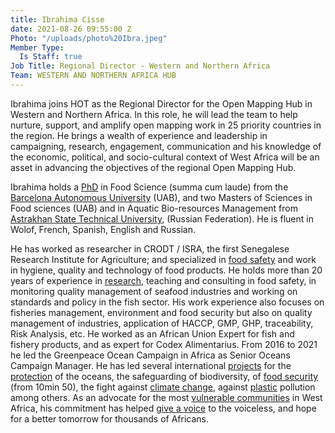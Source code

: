 ```yaml
---
title: Ibrahima Cisse
date: 2021-08-26 09:55:00 Z
Photo: "/uploads/photo%20Ibra.jpeg"
Member Type:
  Is Staff: true
Job Title: Regional Director - Western and Northern Africa
Team: WESTERN AND NORTHERN AFRICA HUB
---
```


Ibrahima joins HOT as the Regional Director for the Open Mapping Hub in Western and Northern Africa. In this role, he will lead the team to help nurture, support, and amplify open mapping work in 25 priority countries in the region. He brings a wealth of experience and leadership in campaigning, research, engagement, communication and his knowledge of the economic, political, and socio-cultural context of West Africa will be an asset in advancing the objectives of the regional Open Mapping Hub.

Ibrahima holds a [PhD](https://www.deberes.net/tesis-doctorales/espana/info/ibrahima-cisse/) in Food Science (summa cum laude) from the [Barcelona Autonomous University](https://www.uab.cat/veterinaria/) (UAB), and two Masters of Sciences in Food sciences (UAB) and in Aquatic Bio-resources Management from [Astrakhan State Technical University](https://www.astu.org/Content/PageInstitute/3440), (Russian Federation). He is fluent in Wolof, French, Spanish, English and Russian.

He has worked as researcher in CRODT / ISRA, the first Senegalese Research Institute for Agriculture; and specialized in [food safety](http://www.fao.org/fao-who-codexalimentarius/sh-proxy/en/?lnk=1&url=https%253A%252F%252Fworkspace.fao.org%252Fsites%252Fcodex%252FMeetings%252FCX-722-34%252FWD%252Ffp34_10e.pdf) and work in hygiene, quality and technology of food products. He holds more than 20 years of experience in [research](https://academicjournals.org/journal/AJMR/article-abstract/0F420DA54674), teaching and consulting in food safety, in monitoring quality management of seafood industries and working on standards and policy in the fish sector. His work experience also focuses on fisheries management, environment and food security but also on quality management of industries, application of HACCP, GMP, GHP, traceability, Risk Analysis, etc. He worked as an African Union Expert for fish and fishery products, and as expert for Codex Alimentarius. From 2016 to 2021 he led the Greenpeace Ocean Campaign in Africa as Senior Oceans Campaign Manager. He has led several international [projects](https://www.youtube.com/watch?v=PUFYY6gyACY) for the [protection](https://www.facebook.com/watch/?v=603253487274138) of the oceans, the safeguarding of biodiversity, of [food security](https://afrique.tv5monde.com/information/journal-afrique/14062021-20h30-gmt) (from 10min 50), the fight against [climate change](https://www.rfi.fr/fr/emission/20190923-afrique-changement-climatique-impact-responsabilite-tous), against [plastic](https://www.greenpeace.org/africa/fr/les-blogs/13556/afrique-des-efforts-dinterdiction-une-harmonisation-urgente/) pollution among others. As an advocate for the most [vulnerable communities](https://www.rfi.fr/fr/emission/20190923-afrique-changement-climatique-impact-responsabilite-tous) in West Africa, his commitment has helped [give a voice](https://intelligences.info/article-10103-alerte-de-greenpeace-sur-les-usines-de-farine-de-poisson.html?fbclid=IwAR072AOodptHfsP8sM80b5uRBovJvTOBWT-XAJLoqwrs9TKNfUGRv0xQKQo) to the voiceless, and hope for a better tomorrow for thousands of Africans.